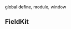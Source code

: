 

<!-- Start lib/index.js -->

global define, module, window

## FieldKit

<!-- End lib/index.js -->

